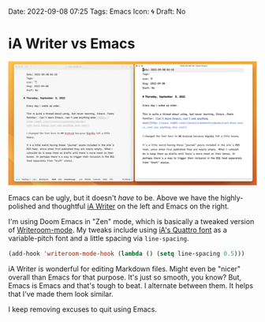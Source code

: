 Date: 2022-09-08 07:25
Tags: Emacs
Icon: 🌀
Draft: No

# iA Writer vs Emacs

[![iA Writer, left. Emacs, right](/_img/2022/20220908-ia-vs-emacs.png)](/_img/2022/20220908-ia-vs-emacs.png)

Emacs can be ugly, but it doesn't *have* to be. Above we have the highly-polished and thoughtful [iA Writer](https://ia.net/writer) on the left and Emacs on the right.

I'm using Doom Emacs in "Zen" mode, which is basically a tweaked version of [Writeroom-mode](https://github.com/joostkremers/writeroom-mode). My tweaks include using [iA's Quattro font](https://github.com/iaolo/iA-Fonts) as a variable-pitch font and a little spacing via `line-spacing`.

```lisp
(add-hook 'writeroom-mode-hook (lambda () (setq line-spacing 0.5)))

```

iA Writer is wonderful for editing Markdown files. Might even be "nicer" overall than Emacs for that purpose. It's just so smooth, you know? But, Emacs is Emacs and that's tough to beat. I alternate between them. It helps that I've made them look similar.

I keep removing excuses to quit using Emacs.

